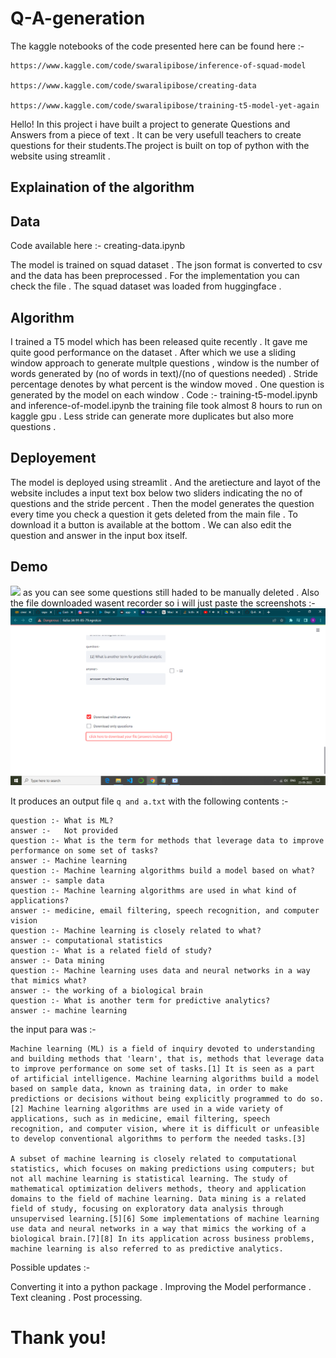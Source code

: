 # Q-A-generation 

The kaggle notebooks of the code presented here can be found here :- 

    https://www.kaggle.com/code/swaralipibose/inference-of-squad-model 
    
    https://www.kaggle.com/code/swaralipibose/creating-data
    
    https://www.kaggle.com/code/swaralipibose/training-t5-model-yet-again 
    
Hello! 
In this project i have built a project to generate Questions and Answers from a piece of text . It can be very usefull teachers to create questions for their students.The project is built on top of python with the website using streamlit . 

## Explaination of the algorithm

## Data 

Code available here :- creating-data.ipynb 

The model is trained on squad dataset . The json format is converted to csv and the data has been preprocessed . For the implementation you can check the file . The squad dataset was loaded from huggingface . 

## Algorithm 

I trained a T5 model which has been released quite recently . It gave me quite good performance on the dataset . After which we use a sliding window approach to generate multple questions , window is the number of words generated by (no of words in text)/(no of questions needed) . Stride percentage denotes by what percent is the window moved . One question is generated by the model on each window . Code :- training-t5-model.ipynb and inference-of-model.ipynb the training file took almost 8 hours to run on kaggle gpu . Less stride can generate more duplicates but also more questions . 


## Deployement 

The model is deployed using streamlit . And the aretiecture and layot of the website includes a input text box below two sliders indicating the no of questions and the stride percent . Then the model generates the question every time you check a question it gets deleted from the main file . To download it a button is available at the bottom . We can also edit the question and answer in the input box itself.

## Demo 
<img src="2c31b1e8-5248-406b-877d-574eee555910.gif">
as you can see some questions still haded to be manually deleted . Also the file downloaded wasent recorder so i will just paste the screenshots :- 

<img src="Screenshot (91).png">


It produces an output file `q and a.txt` with the following contents :- 

``` 
question :- What is ML?
answer :-   Not provided
question :- What is the term for methods that leverage data to improve performance on some set of tasks?
answer :- Machine learning
question :- Machine learning algorithms build a model based on what?
answer :- sample data
question :- Machine learning algorithms are used in what kind of applications?
answer :- medicine, email filtering, speech recognition, and computer vision
question :- Machine learning is closely related to what?
answer :- computational statistics
question :- What is a related field of study?
answer :- Data mining
question :- Machine learning uses data and neural networks in a way that mimics what?
answer :- the working of a biological brain
question :- What is another term for predictive analytics?
answer :- machine learning 
``` 

the input para was :- 

``` 
Machine learning (ML) is a field of inquiry devoted to understanding and building methods that 'learn', that is, methods that leverage data to improve performance on some set of tasks.[1] It is seen as a part of artificial intelligence. Machine learning algorithms build a model based on sample data, known as training data, in order to make predictions or decisions without being explicitly programmed to do so.[2] Machine learning algorithms are used in a wide variety of applications, such as in medicine, email filtering, speech recognition, and computer vision, where it is difficult or unfeasible to develop conventional algorithms to perform the needed tasks.[3]

A subset of machine learning is closely related to computational statistics, which focuses on making predictions using computers; but not all machine learning is statistical learning. The study of mathematical optimization delivers methods, theory and application domains to the field of machine learning. Data mining is a related field of study, focusing on exploratory data analysis through unsupervised learning.[5][6] Some implementations of machine learning use data and neural networks in a way that mimics the working of a biological brain.[7][8] In its application across business problems, machine learning is also referred to as predictive analytics. 
``` 

Possible updates :- 

Converting it into a python package . Improving the Model performance . Text cleaning . Post processing. 

# Thank you! 

